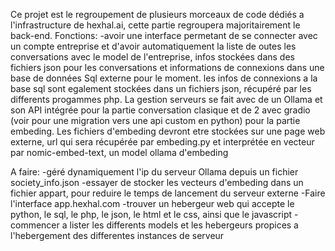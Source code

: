 Ce projet est le regroupement de plusieurs morceaux de code dédiés a l'infrastructure de hexhal.ai, cette partie regroupera majoritairement le back-end.
Fonctions:
-avoir une interface permetant de se connecter avec un compte entreprise et d'avoir automatiquement la liste de outes les conversations avec le model de l'entreprise, 
infos stockées dans des fichiers json pour les conversations et informations de connexions dans une base de données Sql externe pour le moment. les infos de connexions a la base sql sont egalement stockées dans un fichiers json, récupéré par les differents progammes php. 
La gestion serveurs se fait avec de un Ollama et son API intégrée pour la partie conversation clasique et de 2 avec gradio (voir pour une migration vers une api custom en python) pour la partie embeding.
Les fichiers d'embeding devront etre stockées sur une page web externe, url qui sera récupérée par embeding.py et interprétée en vecteur par nomic-embed-text, un model ollama d'embeding

A faire:
-géré dynamiquement l'ip du serveur Ollama depuis un fichier society_info.json
-essayer de stocker les vecteurs d'embeding dans un fichier appart, pour reduire le temps de lancement du serveur externe
-Faire l'interface app.hexhal.com
-trouver un hebergeur web qui accepte le python, le sql, le php, le json, le html et le css, ainsi que le javascript
-commencer a lister les differents models et les hebergeurs propices a l'hebergement des differentes instances de serveur
